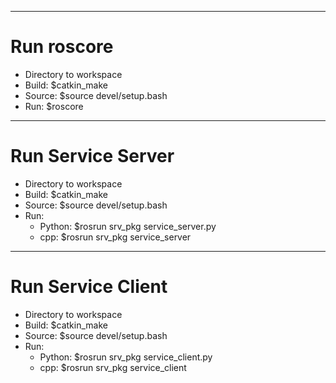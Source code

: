 --------------------------------------------------------------------------------------
# Run roscore
- Directory to workspace
- Build: $catkin_make
- Source: $source devel/setup.bash
- Run: $roscore

--------------------------------------------------------------------------------------
# Run Service Server
- Directory to workspace
- Build: $catkin_make
- Source: $source devel/setup.bash
- Run:
    + Python: $rosrun srv_pkg service_server.py
    + cpp: $rosrun srv_pkg service_server

--------------------------------------------------------------------------------------
# Run Service Client
- Directory to workspace
- Build: $catkin_make
- Source: $source devel/setup.bash
- Run:
    + Python: $rosrun srv_pkg service_client.py
    + cpp: $rosrun srv_pkg service_client
    